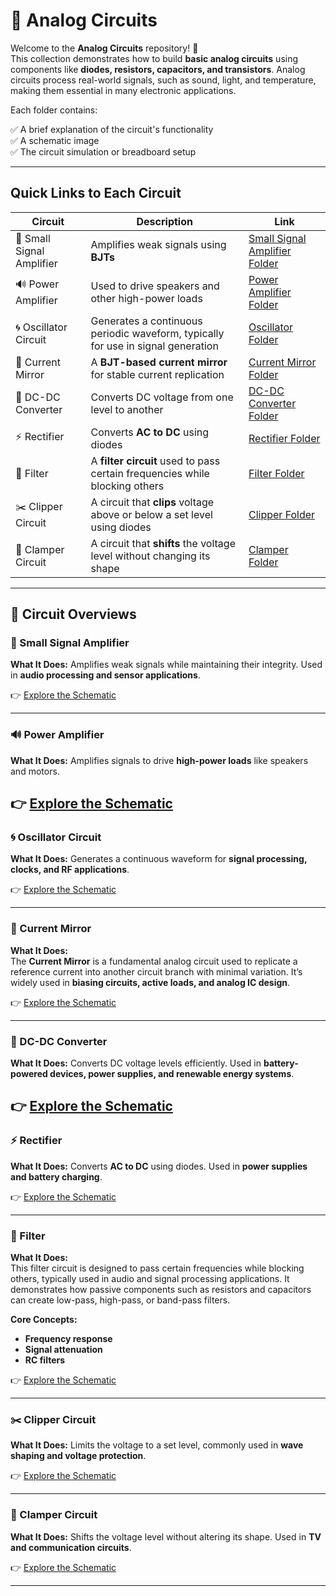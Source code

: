 # 🔌 Analog Circuits

Welcome to the **Analog Circuits** repository! 🎉  
This collection demonstrates how to build **basic analog circuits** using components like **diodes, resistors, capacitors, and transistors**. Analog circuits process real-world signals, such as sound, light, and temperature, making them essential in many electronic applications.

Each folder contains:

✅ A brief explanation of the circuit's functionality  
✅ A schematic image  
✅ The circuit simulation or breadboard setup  

---

## Quick Links to Each Circuit

| Circuit | Description | Link |
|--|--|--|
| 📢 Small Signal Amplifier | Amplifies weak signals using **BJTs** | [Small Signal Amplifier Folder](./Small_Signal_Amplifier) |
| 🔊 Power Amplifier | Used to drive speakers and other high-power loads | [Power Amplifier Folder](./Power_Amplifier) |
| 🌀 Oscillator Circuit | Generates a continuous periodic waveform, typically for use in signal generation | [Oscillator Folder](./Oscillator) |
| 🔄 Current Mirror | A **BJT-based current mirror** for stable current replication | [Current Mirror Folder](./Current_mirror) |
| 🔄 DC-DC Converter | Converts DC voltage from one level to another | [DC-DC Converter Folder](./DCDC_Converter) |
| ⚡ Rectifier | Converts **AC to DC** using diodes | [Rectifier Folder](./Rectifier) |
| 🔎 Filter | A **filter circuit** used to pass certain frequencies while blocking others | [Filter Folder](./Filters) |
| ✂️ Clipper Circuit | A circuit that **clips** voltage above or below a set level using diodes | [Clipper Folder](./Clipper_Circuit) |
| 🔼 Clamper Circuit | A circuit that **shifts** the voltage level without changing its shape | [Clamper Folder](./Clamper_Circuits) |


---

## 📐 Circuit Overviews

### 📢 Small Signal Amplifier
**What It Does:**
Amplifies weak signals while maintaining their integrity. Used in **audio processing and sensor applications**.

👉 [Explore the Schematic](./Small_Signal_Amplifier)

---

### 🔊 Power Amplifier
**What It Does:**
Amplifies signals to drive **high-power loads** like speakers and motors.

👉 [Explore the Schematic](./Power_Amplifier)
---

### 🌀 Oscillator Circuit
**What It Does:**
Generates a continuous waveform for **signal processing, clocks, and RF applications**.

👉 [Explore the Schematic](./Oscillator)

---

### 🔄 Current Mirror
**What It Does:**  
The **Current Mirror** is a fundamental analog circuit used to replicate a reference current into another circuit branch with minimal variation. It’s widely used in **biasing circuits, active loads, and analog IC design**.

👉 [Explore the Schematic](./Current_mirror)

---


### 🔄 DC-DC Converter
**What It Does:**
Converts DC voltage levels efficiently. Used in **battery-powered devices, power supplies, and renewable energy systems**.

👉 [Explore the Schematic](./DCDC_Converter)
---
### ⚡ Rectifier
**What It Does:**
Converts **AC to DC** using diodes. Used in **power supplies and battery charging**.

👉 [Explore the Schematic](./Rectifier)

---


### 🔎 Filter
**What It Does:**  
This filter circuit is designed to pass certain frequencies while blocking others, typically used in audio and signal processing applications. It demonstrates how passive components such as resistors and capacitors can create low-pass, high-pass, or band-pass filters.

**Core Concepts:**  
- **Frequency response**
- **Signal attenuation**
- **RC filters**

👉 [Explore the Schematic](./Filters)

---


### ✂️ Clipper Circuit
**What It Does:**
Limits the voltage to a set level, commonly used in **wave shaping and voltage protection**.

👉 [Explore the Schematic](./Clipper_Circuit)

---

### 🔼 Clamper Circuit
**What It Does:**
Shifts the voltage level without altering its shape. Used in **TV and communication circuits**.

👉 [Explore the Schematic](./Clamper_Circuits)

---












